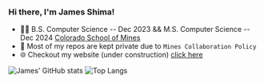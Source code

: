 ### Hi there, I'm James Shima!

- 👨‍🎓 B.S. Computer Science -- Dec 2023 && M.S. Computer Science -- Dec 2024 <a href="https://mines.edu">Colorado School of Mines</a>
- 🔐 Most of my repos are kept private due to `Mines Collaboration Policy`
- 🌐 Checkout my website (under construction) <a href="https://jamesshima.com">click here</a>

![James' GitHub stats](https://github-readme-stats.vercel.app/api?username=jmshima01&show_icons=true&theme=dark&rank_icon=github)
![Top Langs](https://github-readme-stats.vercel.app/api/top-langs/?username=jmshima01&hide=css,Assembly,Jupyter+Notebook&theme=dark)


